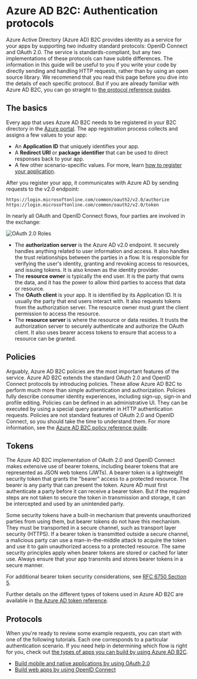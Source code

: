 <properties
    pageTitle="Azure Active Directory B2C | Microsoft Azure"
    description="How to build apps directly by using the protocols supported by Azure Active Directory B2C."
    services="active-directory-b2c"
    documentationCenter=""
    authors="dstrockis"
    manager="mbaldwin"
    editor=""/>

<tags
    ms.service="active-directory-b2c"
    ms.workload="identity"
    ms.tgt_pltfrm="na"
    ms.devlang="na"
    ms.topic="article"
    ms.date="07/22/2016"
    ms.author="dastrock"/>

# <a name="azure-ad-b2c-authentication-protocols"></a>Azure AD B2C: Authentication protocols

Azure Active Directory (Azure AD) B2C provides identity as a service for your apps by supporting two industry standard protocols: OpenID Connect and OAuth 2.0. The service is standards-compliant, but any two implementations of these protocols can have subtle differences.  The information in this guide will be useful to you if you write your code by directly sending and handling HTTP requests, rather than by using an open source library. We recommend that you read this page before you dive into the details of each specific protocol. But if you are already familiar with Azure AD B2C, you can go straight to [the protocol reference guides](#protocols).

<!-- TODO: Need link to libraries above -->

## <a name="the-basics"></a>The basics
Every app that uses Azure AD B2C needs to be registered in your B2C directory in the [Azure portal](https://portal.azure.com). The app registration process collects and assigns a few values to your app:

- An **Application ID** that uniquely identifies your app.
- A **Redirect URI** or **package identifier** that can be used to direct responses back to your app.
- A few other scenario-specific values. For more, learn [how to register your application](active-directory-b2c-app-registration.md).

After you register your app, it communicates with Azure AD by sending requests to the v2.0 endpoint:

```
https://login.microsoftonline.com/common/oauth2/v2.0/authorize
https://login.microsoftonline.com/common/oauth2/v2.0/token
```

In nearly all OAuth and OpenID Connect flows, four parties are involved in the exchange:

![OAuth 2.0 Roles](./media/active-directory-b2c-reference-protocols/protocols_roles.png)

- The **authorization server** is the Azure AD v2.0 endpoint. It securely handles anything related to user information and access. It also handles the trust relationships between the parties in a flow. It is responsible for verifying the user's identity, granting and revoking access to resources, and issuing tokens. It is also known as the identity provider.
- The **resource owner** is typically the end user. It is the party that owns the data, and it has the power to allow third parties to access that data or resource.
- The **OAuth client** is your app. It is identified by its Application ID. It is usually the party that end users interact with. It also requests tokens from the authorization server. The resource owner must grant the client permission to access the resource.
- The **resource server** is where the resource or data resides. It trusts the authorization server to securely authenticate and authorize the OAuth client. It also uses bearer access tokens to ensure that access to a resource can be granted.

## <a name="policies"></a>Policies
Arguably, Azure AD B2C policies are the most important features of the service. Azure AD B2C extends the standard OAuth 2.0 and OpenID Connect protocols by introducing policies. These allow Azure AD B2C to perform much more than simple authentication and authorization. Policies fully describe consumer identity experiences, including sign-up, sign-in and profile editing. Policies can be defined in an administrative UI. They can be executed by using a special query parameter in HTTP authentication requests. Policies are not standard features of OAuth 2.0 and OpenID Connect, so you should take the time to understand them. For more information, see the [Azure AD B2C policy reference guide](active-directory-b2c-reference-policies.md).

## <a name="tokens"></a>Tokens
The Azure AD B2C implementation of OAuth 2.0 and OpenID Connect makes extensive use of bearer tokens, including bearer tokens that are represented as JSON web tokens (JWTs). A bearer token is a lightweight security token that grants the "bearer" access to a protected resource. The bearer is any party that can present the token. Azure AD must first authenticate a party before it can receive a bearer token. But if the required steps are not taken to secure the token in transmission and storage, it can be intercepted and used by an unintended party.

Some security tokens have a built-in mechanism that prevents unauthorized parties from using them, but bearer tokens do not have this mechanism. They must be transported in a secure channel, such as transport layer security (HTTPS). If a bearer token is transmitted outside a secure channel, a malicious party can use a man-in-the-middle attack to acquire the token and use it to gain unauthorized access to a protected resource. The same security principles apply when bearer tokens are stored or cached for later use. Always ensure that your app transmits and stores bearer tokens in a secure manner.

For additional bearer token security considerations, see [RFC 6750 Section 5](http://tools.ietf.org/html/rfc6750).

Further details on the different types of tokens used in Azure AD B2C are available in [the Azure AD token reference](active-directory-b2c-reference-tokens.md).

## <a name="protocols"></a>Protocols

When you're ready to review some example requests, you can start with one of the following tutorials. Each one corresponds to a particular authentication scenario. If you need help in determining which flow is right for you, check out [the types of apps you can build by using Azure AD B2C](active-directory-b2c-apps.md).

- [Build mobile and native applications by using OAuth 2.0](active-directory-b2c-reference-oauth-code.md)
- [Build web apps by using OpenID Connect](active-directory-b2c-reference-oidc.md)
